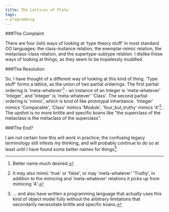 ```yaml
---
title: The Lattices of Plato
tags:
- programming
---
```


###The Complaint

There are four (ish) ways of looking at 'type theory stuff' in most standard OO languages: the class-instance relation, the exemplar-mimic relation, the metaclass-class relation, and the supertype-subtype relation. I dislike these ways of looking at things, as they seem to be hopelessly muddled.

###The Resolution

So, I have thought of a different way of looking at this kind of thing. 'Type stuff' forms a lattice, as the union of two partial orderings. The first partial ordering is 'meta-whatever'[^1] - an instance of an Integer is 'meta-whatever' 'Integer', and 'Integer' is 'meta-whatever' 'Class'. The second partial ordering is 'mimic', which is kind of like prototypal inheritance. 'Integer' mimics 'Comparable', 'Class' mimics 'Module', 'four\_but\_truthy' mimics '4'[^2]. The upshot is no more brittle and specific koans like "the superclass of the metaclass is the metaclass of the superclass".

###The End?

I am not certain how this will work in practice; the confusing legacy terminology still infests my thinking, and will probably continue to do so at least until I have found some better names for things[^3].

[^1]: Better name much desired.
[^2]: It may also mimic 'true' or 'false', or may 'meta-whatever' 'Truthy', in addition to the mimicing and 'meta-whatever' relations it picks up from mimicing '4'.
[^3]: ... and also have written a programming language that actually uses this kind of object model fully without the arbitrary limitations that secondarily necessitate brittle and specific koans.

